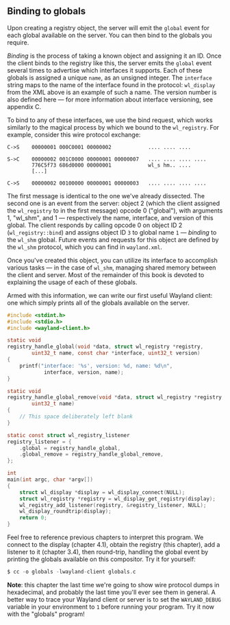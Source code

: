 ## Binding to globals

Upon creating a registry object, the server will emit the `global` event for
each global available on the server. You can then bind to the globals you
require.

*Binding* is the process of taking a known object and assigning it an ID. Once
the client binds to the registry like this, the server emits the `global` event
several times to advertise which interfaces it supports. Each of these globals
is assigned a unique `name`, as an unsigned integer. The `interface` string maps
to the name of the interface found in the protocol: `wl_display` from the XML
above is an example of such a name. The version number is also defined here
&mdash; for more information about interface versioning, see appendix C.

To bind to any of these interfaces, we use the bind request, which works
similarly to the magical process by which we bound to the `wl_registry`. For
example, consider this wire protocol exchange:

```
C->S    00000001 000C0001 00000002            .... .... ....

S->C    00000002 001C0000 00000001 00000007   .... .... .... ....
        776C5f73 686d0000 00000001            wl_s hm.. ....
        [...]

C->S    00000002 00100000 00000001 00000003   .... .... .... ....
```

The first message is identical to the one we've already dissected. The second
one is an event from the server: object 2 (which the client assigned the
`wl_registry` to in the first message) opcode 0 ("global"), with arguments 1,
"wl_shm", and 1 &mdash; respectively the name, interface, and version of this 
global. The client responds by calling opcode 0 on object ID 2 
(`wl_registry::bind`) and assigns object ID `3` to global name `1` &mdash; 
*binding* to the `wl_shm` global. Future events and requests for this object
are defined by the `wl_shm` protocol, which you can find in `wayland.xml`.

Once you've created this object, you can utilize its interface to accomplish
various tasks &mdash; in the case of `wl_shm`, managing shared memory between 
the client and server. Most of the remainder of this book is devoted to 
explaining the usage of each of these globals.

Armed with this information, we can write our first useful Wayland client: one
which simply prints all of the globals available on the server.

```c
#include <stdint.h>
#include <stdio.h>
#include <wayland-client.h>

static void
registry_handle_global(void *data, struct wl_registry *registry,
		uint32_t name, const char *interface, uint32_t version)
{
	printf("interface: '%s', version: %d, name: %d\n",
			interface, version, name);
}

static void
registry_handle_global_remove(void *data, struct wl_registry *registry,
		uint32_t name)
{
	// This space deliberately left blank
}

static const struct wl_registry_listener
registry_listener = {
	.global = registry_handle_global,
	.global_remove = registry_handle_global_remove,
};

int
main(int argc, char *argv[])
{
	struct wl_display *display = wl_display_connect(NULL);
	struct wl_registry *registry = wl_display_get_registry(display);
	wl_registry_add_listener(registry, &registry_listener, NULL);
	wl_display_roundtrip(display);
	return 0;
}
```

Feel free to reference previous chapters to interpret this program. We connect
to the display (chapter 4.1), obtain the registry (this chapter), add a listener
to it (chapter 3.4), then round-trip, handling the global event by printing the
globals available on this compositor. Try it for yourself:

```c
$ cc -o globals -lwayland-client globals.c
```

**Note**: this chapter the last time we're going to show wire protocol dumps in
hexadecimal, and probably the last time you'll ever see them in general. A
better way to trace your Wayland client or server is to set the
`WAYLAND_DEBUG` variable in your environment to `1` before running your program.
Try it now with the "globals" program!
